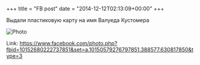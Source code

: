 +++
title = "FB post"
date = "2014-12-12T02:13:09+00:00"
+++

Выдали пластиковую карту на имя Валуеда Кустомера

![Photo](https://scontent.xx.fbcdn.net/v/t1.0-0/p130x130/10849808_10152680222737851_8334337241870843745_n.jpg?oh=b8a05fdc8f6ddba224aab6a31c31ba1d&oe=595BB34E)


Link: https://www.facebook.com/photo.php?fbid=10152680222737851&set=a.10150579276797851.388577.630817850&type=3
